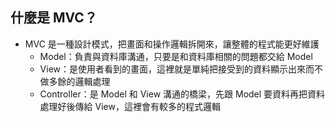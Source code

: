 ## 什麼是 MVC？

- MVC 是一種設計模式，把畫面和操作邏輯拆開來，讓整體的程式能更好維護
  - Model：負責與資料庫溝通，只要是和資料庫相關的問題都交給 Model
  - View：是使用者看到的畫面，這裡就是單純把接受到的資料顯示出來而不做多餘的邏輯處理
  - Controller：是 Model 和 View 溝通的橋梁，先跟 Model 要資料再把資料處理好後傳給 View，這裡會有較多的程式邏輯
